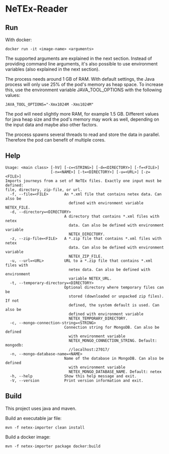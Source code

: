 # NeTEx-Reader

## Run

With docker:

	docker run -it <image-name> <arguments>

The supported arguments are explained in the next section. Instead of providing command line arguments, it's also
possible to use environment variables (also explained in the next section).

The process needs around 1 GB of RAM. With default settings, the Java process will only use 25% of the pod's memory
as heap space. To increase this, use the environment variable JAVA_TOOL_OPTIONS with the following values:

	JAVA_TOOL_OPTIONS="-Xmx1024M -Xms1024M"

The pod will need slightly more RAM, for example 1.5 GB. Different values for java heap size and the pod's memory
may work as well, depending on the input data and maybe also other factors.

The process spawns several threads to read and store the data in parallel. Therefore the pod can benefit of multiple
cores.

## Help
```
Usage: <main class> [-hV] [-c=<STRING>] [-d=<DIRECTORY>] [-f=<FILE>]
                    [-n=<NAME>] [-t=<DIRECTORY>] [-u=<URL>] [-z=<FILE>]
Imports journeys from a set of NeTEx files. Exactly one input must be defined:
file, directory, zip-file, or url.
  -f, --file=<FILE>       An *.xml file that contains netex data. Can also be
                            defined with environment variable NETEX_FILE.
  -d, --directory=<DIRECTORY>
                          A directory that contains *.xml files with netex
                            data. Can also be defined with environment variable
                            NETEX_DIRECTORY.
  -z, --zip-file=<FILE>   A *.zip file that contains *.xml files with netex
                            data. Can also be defined with environment variable
                            NETEX_ZIP_FILE.
  -u, --url=<URL>         URL to a *.zip file that contains *.xml files with
                            netex data. Can also be defined with environment
                            variable NETEX_URL.
  -t, --temporary-directory=<DIRECTORY>
                          Optional directory where temporary files can be
                            stored (downloaded or unpacked zip files). If not
                            defined, the system default is used. Can also be
                            defined with environment variable
                            NETEX_TEMPORARY_DIRECTORY.
  -c, --mongo-connection-string=<STRING>
                          Connection string for MongoDB. Can also be defined
                            with environment variable
                            NETEX_MONGO_CONNECTION_STRING. Default: mongodb:
                            //localhost:27017/
  -n, --mongo-database-name=<NAME>
                          Name of the database in MongoDB. Can also be defined
                            with environment variable
                            NETEX_MONGO_DATABASE_NAME. Default: netex
  -h, --help              Show this help message and exit.
  -V, --version           Print version information and exit.
```

## Build

This project uses java and maven. 

Build an executable jar file:

    mvn -f netex-importer clean install

Build a docker image:

    mvn -f netex-importer package docker:build
